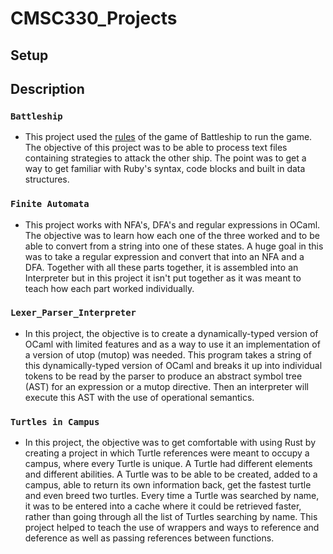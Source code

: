 # CMSC330_Projects

## Setup

## Description
### `Battleship`
- This project used the [rules](https://www.hasbro.com/common/instruct/Battleship.PDF) of the game of Battleship to run the game. The objective of this project was to be able to process text files containing strategies to attack the other ship. The point was to get a way to get familiar with Ruby's syntax, code blocks and built in data structures.

### `Finite Automata`
- This project works with NFA's, DFA's and regular expressions in OCaml. The objective was to learn how each one of the three worked and to be able to convert from a string into one of these states. A huge goal in this was to take a regular expression and convert that into an NFA and a DFA. Together with all these parts together, it is assembled into an Interpreter but in this project it isn't put together as it was meant to teach how each part worked individually.

### `Lexer_Parser_Interpreter`
- In this project, the objective is to create a dynamically-typed version of OCaml with limited features and as a way to use it an implementation of a version of utop (mutop) was needed. This program takes a string of this dynamically-typed version of OCaml and breaks it up into individual tokens to be read by the parser to produce an abstract symbol tree (AST) for an expression or a mutop directive. Then an interpreter will execute this AST with the use of operational semantics.

### `Turtles in Campus`
- In this project, the objective was to get comfortable with using Rust by creating a project in which Turtle references were meant to occupy a campus, where every Turtle is unique. A Turtle had different elements and different abilities. A Turtle was to be able to be created, added to a campus, able to return its own information back, get the fastest turtle and even breed two turtles. Every time a Turtle was searched by name, it was to be entered into a cache where it could be retrieved faster, rather than going through all the list of Turtles searching by name. This project helped to teach the use of wrappers and ways to reference and deference as well as passing references between functions.
